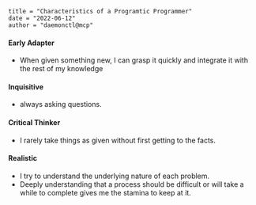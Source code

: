 ```
title = "Characteristics of a Programtic Programmer"
date = "2022-06-12"
author = "daemonctl@mcp"
```

#### Early Adapter
- When given something new, I can grasp it quickly and integrate it with the rest of my knowledge

#### Inquisitive
- always asking questions. 

#### Critical Thinker
- I rarely take things as given without first getting to the facts. 

#### Realistic
- I try to understand the underlying nature of each problem.
- Deeply understanding that a process should be difficult or will take a while to complete gives me the stamina to keep at it.

